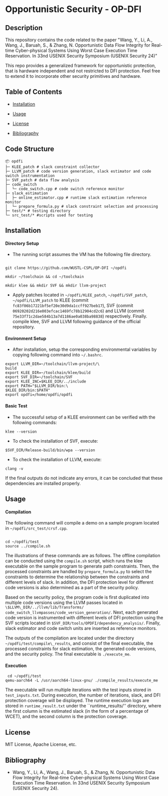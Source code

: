 
# Opportunistic Security - OP-DFI

  

## Description

This repository contains the code related to the paper "Wang, Y., Li, A., Wang, J., Baruah, S., & Zhang, N. Opportunistic Data Flow Integrity for Real-time Cyber-physical Systems Using Worst Case Execution Time Reservation. In 33nd USENIX Security Symposium (USENIX Security 24)"

  

This repo provides a generalized framework for opportunistic protection, that is hardware independent and not restricted to DFI protection. Feel free to extend it to incorporate other security primitives and hardware.

  

## Table of Contents

- [Installation](#installation)

- [Usage](#usage)

- [License](#license)

- [Bibliography](#bibliography)

  
## Code Structure

```
📦 opdfi
├─ KLEE_patch # slack constraint collector
├─ LLVM_patch # code version generation, slack estimator and code switch instrumentation
├─ SVF_patch # data flow analysis
├─ code_switch 
│  └─ code_switch.cpp # code switch reference monitor
├─ slack_estimation
│  ├─ online_estimator.cpp # runtime slack estimation reference monitor
│  └─ prepare_formula.py # slack constraint selection and processing
├─ test/* # testing directory
└─ src_test/* #scripts used for testing
```
## Installation

#### Directory Setup
  - The running script assumes the  VM has the following file directory.
```

git clone https://github.com/WUSTL-CSPL/OP-DFI ~/opdfi

mkdir ~/toolchain && cd ~/toolchain

mkdir klee && mkdir SVF && mkdir llvm-project
```


-  Apply patches located in  ``~/opdfi/KLEE_patch``, ``~/opdfi/SVF_patch``, ``~/opdfi/LLVM_patch`` to KLEE (commit `fc83f06b17221bf5ef20e30d9da1ccff927beb17`), SVF (commit `06920202d216e003efcac1469fc78b12904cd2c6`) and LLVM (commit `75e33f71c2dae584b13a7d1186ae0a038ba98838`) respectively. Finally. compile klee, SVF and LLVM following guidance of the official repository.


#### Environment Setup
- After installation, setup the corresponding environmental variables by copying following command into ``~/.bashrc``.
```
export LLVM_DIR=~/toolchain/llvm-project/\
build
export KLEE_DIR=~/toolchain/klee/build
export SVF_DIR=~/toolchain/SVF
export KLEE_INC=$KLEE_DIR/../include
export PATH="$LLVM_DIR/bin:\
$KLEE_DIR/bin:$PATH"
export opdfi=/home/opdfi/opdfi
```

#### Basic Test
 - The successful setup of a KLEE environment can be verified with the following commands:
```
klee --version
```

- To check the installation of SVF, execute:
```
$SVF_DIR/Release-build/bin/wpa --version
```

- To check the installation of LLVM, execute:
```
clang -v
```

If the final outputs do not indicate any errors, it can be concluded that these dependencies are installed properly.



## Usage

  
#### Compilation

The following command will compile a demo on a sample program located in ``~/opdfi/src_test/crsf.cpp``.

  

```

cd ~/opdfi/test 
source ../compile.sh

```
The illustrations of these commands are as follows. The offline compilation can be conducted using the ``compile.sh`` script, which runs the klee executable on the sample program to generate path constraints. Then, the processed constraints are handled by ``prepare_formula.py`` to select the constraints to determine the relationship between the constraints and different levels of slack. In addition, the DFI protection level for different code versions is also determined as a part of the security policy.

Based on the security policy, the program code is first duplicated into multiple code versions using the LLVM passes located in ``\$LLVM\_DIR/../llvm/lib/Transforms/ code_switch_llvmpasses/code_version_generation/``. Next, each generated code version is instrumented with different levels of DFI protection using the SVF scripts located in ``$SVF_DIR/tools/OPDFI/dependency_analysis/``. Finally, slack estimator and code switch units  are inserted as reference monitors.
  
  The outputs of the compilation are located under the directory ``~/opdfi/test/compile\_results``, and consist of the final executable, the processed constraints for slack estimation, the generated code versions, and the security policy. The final executable is ``./execute_me``.
  
  #### Execution

```
 cd ~/opdfi/test 
qemu-aarch64 -L /usr/aarch64-linux-gnu/ ./compile_results/execute_me
```

The executable will run multiple iterations with the test inputs stored in ``test_inputs.txt``. During execution, the number of iterations, slack, and DFI protection coverage will be displayed. The runtime execution logs are stored in ``runtime_result.txt`` under the ``runtime_results/'' directory, where the first column is the estimated slack (in the form of a percentage of WCET), and the second column is the protection coverage. 



## License

MIT License, Apache License, etc.

  

## Bibliography

- Wang, Y., Li, A., Wang, J., Baruah, S., & Zhang, N. Opportunistic Data Flow Integrity for Real-time Cyber-physical Systems Using Worst Case Execution Time Reservation. In 33nd USENIX Security Symposium (USENIX Security 24).